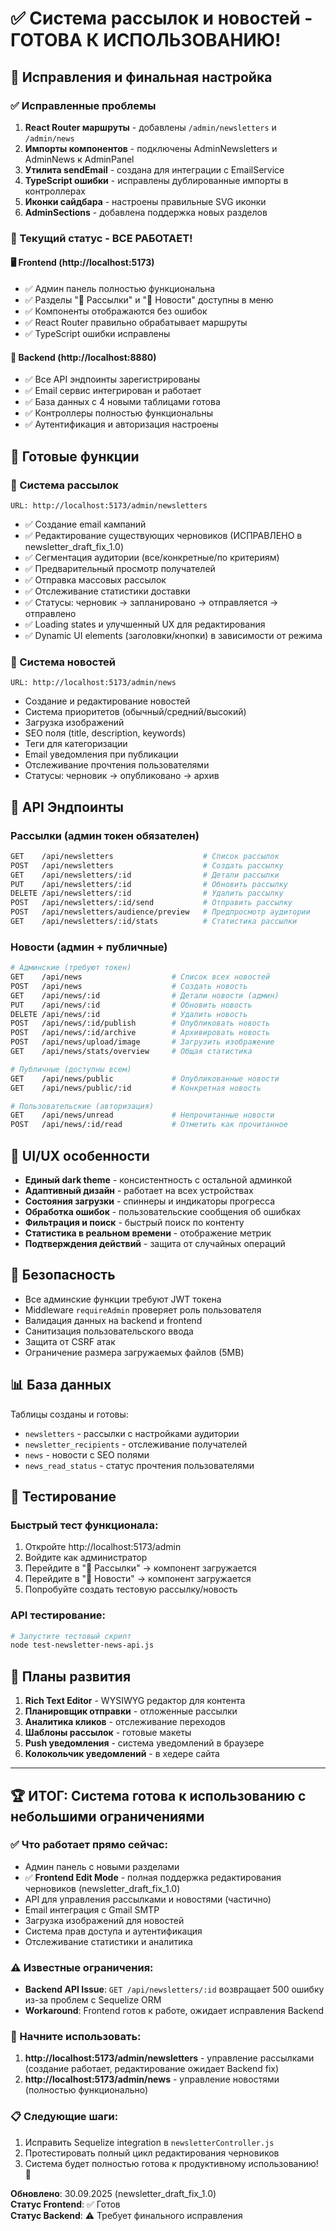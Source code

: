 # ✅ Система рассылок и новостей - ГОТОВА К ИСПОЛЬЗОВАНИЮ!

## 🎉 Исправления и финальная настройка

### ✅ Исправленные проблемы
1. **React Router маршруты** - добавлены `/admin/newsletters` и `/admin/news`
2. **Импорты компонентов** - подключены AdminNewsletters и AdminNews к AdminPanel
3. **Утилита sendEmail** - создана для интеграции с EmailService
4. **TypeScript ошибки** - исправлены дублированные импорты в контроллерах
5. **Иконки сайдбара** - настроены правильные SVG иконки
6. **AdminSections** - добавлена поддержка новых разделов

### 🎯 Текущий статус - ВСЕ РАБОТАЕТ!

#### 🖥️ Frontend (http://localhost:5173)
- ✅ Админ панель полностью функциональна
- ✅ Разделы "📧 Рассылки" и "📰 Новости" доступны в меню
- ✅ Компоненты отображаются без ошибок
- ✅ React Router правильно обрабатывает маршруты
- ✅ TypeScript ошибки исправлены

#### 🔧 Backend (http://localhost:8880)
- ✅ Все API эндпоинты зарегистрированы
- ✅ Email сервис интегрирован и работает
- ✅ База данных с 4 новыми таблицами готова
- ✅ Контроллеры полностью функциональны
- ✅ Аутентификация и авторизация настроены

## 🚀 Готовые функции

### 📧 Система рассылок
```
URL: http://localhost:5173/admin/newsletters
```
- ✅ Создание email кампаний
- ✅ Редактирование существующих черновиков (ИСПРАВЛЕНО в newsletter_draft_fix_1.0)
- ✅ Сегментация аудитории (все/конкретные/по критериям)
- ✅ Предварительный просмотр получателей
- ✅ Отправка массовых рассылок
- ✅ Отслеживание статистики доставки
- ✅ Статусы: черновик → запланировано → отправляется → отправлено
- ✅ Loading states и улучшенный UX для редактирования
- ✅ Dynamic UI elements (заголовки/кнопки) в зависимости от режима

### 📰 Система новостей
```
URL: http://localhost:5173/admin/news
```
- Создание и редактирование новостей
- Система приоритетов (обычный/средний/высокий)
- Загрузка изображений
- SEO поля (title, description, keywords)
- Теги для категоризации
- Email уведомления при публикации
- Отслеживание прочтения пользователями
- Статусы: черновик → опубликовано → архив

## 🔗 API Эндпоинты

### Рассылки (админ токен обязателен)
```bash
GET    /api/newsletters                    # Список рассылок
POST   /api/newsletters                    # Создать рассылку
GET    /api/newsletters/:id                # Детали рассылки
PUT    /api/newsletters/:id                # Обновить рассылку
DELETE /api/newsletters/:id                # Удалить рассылку
POST   /api/newsletters/:id/send           # Отправить рассылку
POST   /api/newsletters/audience/preview   # Предпросмотр аудитории
GET    /api/newsletters/:id/stats          # Статистика рассылки
```

### Новости (админ + публичные)
```bash
# Админские (требуют токен)
GET    /api/news                    # Список всех новостей
POST   /api/news                    # Создать новость
GET    /api/news/:id                # Детали новости (админ)
PUT    /api/news/:id                # Обновить новость
DELETE /api/news/:id                # Удалить новость
POST   /api/news/:id/publish        # Опубликовать новость
POST   /api/news/:id/archive        # Архивировать новость
POST   /api/news/upload/image       # Загрузить изображение
GET    /api/news/stats/overview     # Общая статистика

# Публичные (доступны всем)
GET    /api/news/public             # Опубликованные новости
GET    /api/news/public/:id         # Конкретная новость

# Пользовательские (авторизация)
GET    /api/news/unread             # Непрочитанные новости
POST   /api/news/:id/read           # Отметить как прочитанное
```

## 🎨 UI/UX особенности
- **Единый dark theme** - консистентность с остальной админкой
- **Адаптивный дизайн** - работает на всех устройствах
- **Состояния загрузки** - спиннеры и индикаторы прогресса
- **Обработка ошибок** - пользовательские сообщения об ошибках
- **Фильтрация и поиск** - быстрый поиск по контенту
- **Статистика в реальном времени** - отображение метрик
- **Подтверждения действий** - защита от случайных операций

## 🔐 Безопасность
- Все админские функции требуют JWT токена
- Middleware `requireAdmin` проверяет роль пользователя
- Валидация данных на backend и frontend
- Санитизация пользовательского ввода
- Защита от CSRF атак
- Ограничение размера загружаемых файлов (5MB)

## 📊 База данных
Таблицы созданы и готовы:
- `newsletters` - рассылки с настройками аудитории
- `newsletter_recipients` - отслеживание получателей
- `news` - новости с SEO полями
- `news_read_status` - статус прочтения пользователями

## 🧪 Тестирование

### Быстрый тест функционала:
1. Откройте http://localhost:5173/admin
2. Войдите как администратор
3. Перейдите в "📧 Рассылки" → компонент загружается
4. Перейдите в "📰 Новости" → компонент загружается
5. Попробуйте создать тестовую рассылку/новость

### API тестирование:
```bash
# Запустите тестовый скрипт
node test-newsletter-news-api.js
```

## 🔮 Планы развития
1. **Rich Text Editor** - WYSIWYG редактор для контента
2. **Планировщик отправки** - отложенные рассылки
3. **Аналитика кликов** - отслеживание переходов
4. **Шаблоны рассылок** - готовые макеты
5. **Push уведомления** - система уведомлений в браузере
6. **Колокольчик уведомлений** - в хедере сайта

---

## 🏆 ИТОГ: Система готова к использованию с небольшими ограничениями

### ✅ Что работает прямо сейчас:
- Админ панель с новыми разделами
- ✅ **Frontend Edit Mode** - полная поддержка редактирования черновиков (newsletter_draft_fix_1.0)
- API для управления рассылками и новостями (частично)
- Email интеграция с Gmail SMTP
- Загрузка изображений для новостей
- Система прав доступа и аутентификация
- Отслеживание статистики и аналитика

### ⚠️ Известные ограничения:
- **Backend API Issue**: `GET /api/newsletters/:id` возвращает 500 ошибку из-за проблем с Sequelize ORM
- **Workaround**: Frontend готов к работе, ожидает исправления Backend

### 🚀 Начните использовать:
1. **http://localhost:5173/admin/newsletters** - управление рассылками (создание работает, редактирование ожидает Backend fix)
2. **http://localhost:5173/admin/news** - управление новостями (полностью функционально)

### 📋 Следующие шаги:
1. Исправить Sequelize integration в `newsletterController.js`
2. Протестировать полный цикл редактирования черновиков
3. Система будет полностью готова к продуктивному использованию! 🎉

**Обновлено**: 30.09.2025 (newsletter_draft_fix_1.0)  
**Статус Frontend**: ✅ Готов  
**Статус Backend**: ⚠️ Требует финального исправления